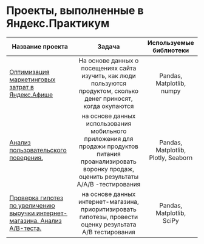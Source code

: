 # Проекты, выполненные в Яндекс.Практикум


| Название проекта      | Задача              | Используемые библиотеки |
| ------------- |:------------------:|:-----:|
| <a href="https://github.com/Svetsher/-Projects/tree/main/Яндекс.Афиша"> Оптимизация  маркетинговых затрат в Яндекс.Афише </a>| На основе данных о посещениях сайта изучить, как люди пользуются продуктом, сколько денег приносят, когда окупаются   |  Pandas, Matplotlib, numpy |
|  <a href="https://github.com/Svetsher/-Projects/tree/main/Анали%20пользовательского%20поведения"> Анализ пользовательского поведения. </a>| на основе данных использования мобильного приложения для продажи продуктов питания проанализировать воронку продаж, оценить результаты А/A/B -тестирования | Pandas, Matplotlib, Plotly, Seaborn |
| <a href="https://github.com/Svetsher/-Projects/tree/main/Приоритизация%20гипотез"> Проверка гипотез по увеличению выручки интернет-магазина. Анализ A/B-теста. </a>  | на основе данных интернет-магазина, приоритизировать гипотезы, провести оценку результата A/B тестирования| Pandas, Matplotlib, SciPy |
